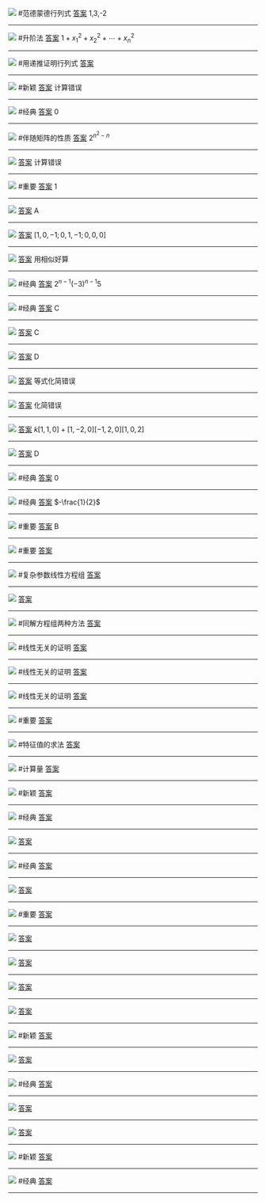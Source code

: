 ![](附件/Pasted%20image%2020221010095443.png)
#范德蒙德行列式
[答案](线代/答案.md#^tygd5d)  1,3,-2

---
![](附件/Pasted%20image%2020221010100509.png)
#升阶法
[答案](线代/答案.md#^qc8y1b) $1+x_1^2+x_2^2+\cdots+x_n^2$

---
![](附件/Pasted%20image%2020221010101702.png)
#用递推证明行列式
[答案](线代/答案.md#^1ma2ge)

---
![](附件/Pasted%20image%2020221010101919.png)
#新颖
[答案](线代/答案.md#^gw4e5e) 计算错误

---
![](附件/Pasted%20image%2020221010102116.png)
#经典
[答案](线代/答案.md#^29ii2l) 0

---
![](附件/Pasted%20image%2020221010102341.png)
#伴随矩阵的性质
[答案](线代/答案.md#^pl3qeo) $2^{n^{2}-n}$

---
![](附件/Pasted%20image%2020221010112240.png)
[答案](线代/答案.md#^gjoy70) 计算错误

---
![](附件/Pasted%20image%2020221010112320.png)
#重要
[答案](线代/答案.md#^9dn2xf) 1

---
![](附件/Pasted%20image%2020221011141640.png)
[答案](线代/答案.md#^psle7u) A

---
![](附件/Pasted%20image%2020221011141815.png)
[答案](线代/答案.md#^is2l89) $[1,0,-1;0,1,-1;0,0,0]$

---
![](附件/Pasted%20image%2020221011142236.png)
[答案](线代/答案.md#^efpsjt) 用相似好算

---
![](附件/Pasted%20image%2020221011142633.png)
#经典 
[答案](线代/答案.md#^2e9ja9) $2^{n-1} (-3)^{n-1} 5$

---
![](附件/Pasted%20image%2020221011142851.png)
#经典 
[答案](线代/答案.md#^gttqjw) C

---
![](附件/Pasted%20image%2020221011143111.png)
[答案](线代/答案.md#^efaj9j) C

---
![](附件/Pasted%20image%2020221011143302.png)
[答案](线代/答案.md#^cztw3n) D

---
![](附件/Pasted%20image%2020221011143539.png)
[答案](线代/答案.md#^mrti2o) 等式化简错误

---
![](附件/Pasted%20image%2020221011144023.png)
[答案](线代/答案.md#^l0uzls) 化简错误

---
![](附件/Pasted%20image%2020221011144327.png)
[答案](线代/答案.md#^rfxlma) $k[1,1,0]+[1,-2,0][-1,2,0][1,0,2]$

---
![](附件/Pasted%20image%2020221011145118.png)
[答案](线代/答案.md#^r46tua) D

---
![](附件/Pasted%20image%2020221011145230.png)
#经典 
[答案](线代/答案.md#^4szxa4) 0

---
![](附件/Pasted%20image%2020221011145618.png)
#经典 
[答案](线代/答案.md#^e7q1cz) $-\frac{1}{2}$

---
![](附件/Pasted%20image%2020221011145958.png)
#重要 
[答案](线代/答案.md#^g0xh7q) B

---
![](附件/Pasted%20image%2020221011151112.png)
#重要 
[答案](线代/答案.md#^nrmp8x) 

---
![](附件/Pasted%20image%2020221012170839.png)
#复杂参数线性方程组
[答案](线代/答案.md#^7jtqqn)

---
![](附件/Pasted%20image%2020221012171556.png)
[答案](线代/答案.md#^623xfm)

---
![](附件/Pasted%20image%2020221012171844.png)
#同解方程组两种方法
[答案](线代/答案.md#^3w6osn)

---
![](附件/Pasted%20image%2020221012172618.png)
#线性无关的证明
[答案](线代/答案.md#^yazceg)

---
![](附件/Pasted%20image%2020221012173327.png)
#线性无关的证明 
[答案](线代/答案.md#^qpika2)

---
![](附件/Pasted%20image%2020221012173858.png)
#线性无关的证明 
[答案](线代/答案.md#^ozj0lt)

---
![](附件/Pasted%20image%2020221012174034.png)
#重要 
[答案](线代/答案.md#^pfbywx)

---
![](附件/Pasted%20image%2020221012190856.png)
#特征值的求法
[答案](线代/答案.md#^drjrki)

---
![](附件/Pasted%20image%2020221012193519.png)
#计算量
[答案](线代/答案.md#^wipz3u)

---
![](附件/Pasted%20image%2020221012193715.png)
#新颖 
[答案](线代/答案.md#^f7qxn4)

---
![](附件/Pasted%20image%2020221013154913.png)
#经典 
[答案](线代/答案.md#^f6j3jf)

---
![](附件/Pasted%20image%2020221013163318.png)
[答案](线代/答案.md#^u1xzac)

---
![](附件/Pasted%20image%2020221013163933.png)
#经典 
[答案](线代/答案.md#^81t6bv)

---
![](附件/Pasted%20image%2020221013164310.png)
[答案](线代/答案.md#^gcvyeg)

---
![](附件/Pasted%20image%2020221013164704.png)
#重要 
[答案](线代/答案.md#^dinnkb)

---
![](附件/Pasted%20image%2020221013165539.png)
[答案](线代/答案.md#^y254o0)

---
![](附件/Pasted%20image%2020221013165723.png)
[答案](线代/答案.md#^7vbyvu)

---
![](附件/Pasted%20image%2020221013165955.png)
[答案](线代/答案.md#^qx4coq)

---
![](附件/Pasted%20image%2020221014164709.png)
[答案](线代/答案.md#^3akq45)

---
![](附件/Pasted%20image%2020221014165916.png)
#新颖 
[答案](线代/答案.md#^j8usih)

---
![](附件/Pasted%20image%2020221014170414.png)
[答案](线代/答案.md#^5tshrp)

---
![](附件/Pasted%20image%2020221014170943.png)
#经典 
[答案](线代/答案.md#^bnjt11)

---
![](附件/Pasted%20image%2020221014171437.png)
[答案](线代/答案.md#^amezr6)

---
![](附件/Pasted%20image%2020221014171810.png)
[答案](线代/答案.md#^tyjelr)

---
![](附件/Pasted%20image%2020221014172036.png)
#新颖 
[答案](线代/答案.md#^2up4tp)

---
![](附件/Pasted%20image%2020221014172404.png)
#经典 
[答案](线代/答案.md#^oi5x66)

---
